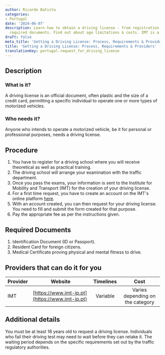 ```yaml
---
author: Ricardo Batista
categories:
- Portugal
date: '2024-06-07'
description: Learn how to obtain a driving license - from registration & exams to
  required documents. Find out about age limitations & costs. IMT is a major provider.
draft: false
meta_title: 'Getting a Driving License: Process, Requirements & Providers'
title: 'Getting a Driving License: Process, Requirements & Providers'
translationKey: portugal-request_for_driving_license
---
```



## Description
### What is it?
A driving license is an official document, often plastic and the size of a credit card, permitting a specific individual to operate one or more types of motorized vehicles.

### Who needs it?
Anyone who intends to operate a motorized vehicle, be it for personal or professional purposes, needs a driving license.

## Procedure
1. You have to register for a driving school where you will receive theoretical as well as practical training.
2. The driving school will arrange your examination with the traffic department.
3. Once you pass the exams, your information is sent to the Institute for Mobility and Transport (IMT) for the creation of your driving license.
4. For a first time request, you have to create an account on the IMT's online platform [here](https://servicos.imt-ip.pt/).
5. With an account created, you can then request for your driving license. You need to fill and submit the form created for that purpose.
6. Pay the appropriate fee as per the instructions given.

## Required Documents
1. Identification Document (ID or Passport).
2. Resident Card for foreign citizens.
3. Medical Certificate proving physical and mental fitness to drive.

## Providers that can do it for you

| Provider        |     Website     |     Timelines    |       Cost      |
| --------------- | --------------- |  :-------------: | :-------------: |
| IMT            |  [https://www.imt-ip.pt](https://www.imt-ip.pt)   |      Variable      |        Varies depending on the category       |

## Additional details
You must be at least 18 years old to request a driving license. Individuals who fail their driving test may need to wait before they can retake it. The waiting period depends on the specific requirements set out by the traffic regulatory authorities.